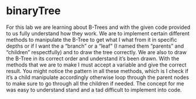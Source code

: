 # binaryTree
For this lab we are learning about B-Trees and with the given code provided to us fully understand how they work. 
We are to implement certain different methods to manipulate the B-Tree to get what I what from it in specific depths
or if I want the a “branch” or a “leaf” (I named them “parents” and “children” respectfully) and to draw the tree correctly. 
We are also to draw the B-Tree in its correct order and understand it’s been drawn. With the methods that we are to make 
I must accept a variable and give the correct result. You might notice the pattern in all these methods, which is I check 
if it’s a child manipulate accordingly otherwise loop through the parent nodes to make sure to go through all the children if needed.
The concept for me was easy to understand stand and a tad difficult to implement into code.
